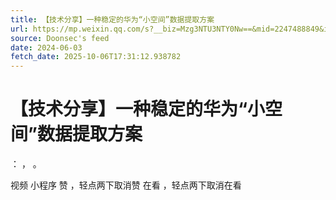 ```yaml
---
title: 【技术分享】一种稳定的华为“小空间”数据提取方案
url: https://mp.weixin.qq.com/s?__biz=Mzg3NTU3NTY0Nw==&mid=2247488849&idx=1&sn=762f7d2ad9e94260436e298c1eea4111
source: Doonsec's feed
date: 2024-06-03
fetch_date: 2025-10-06T17:31:12.938782
---
```


# 【技术分享】一种稳定的华为“小空间”数据提取方案

：
，
。

视频
小程序
赞
，轻点两下取消赞
在看
，轻点两下取消在看